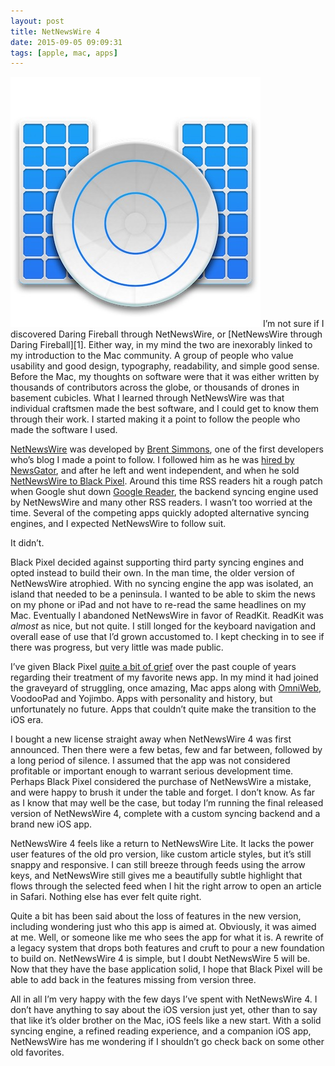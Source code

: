 ```yaml
---
layout: post
title: NetNewsWire 4
date: 2015-09-05 09:09:31
tags: [apple, mac, apps]
---
```


<img src="/media/nnw-icon.jpg" />
I’m not sure if I discovered Daring Fireball through NetNewsWire, or [NetNewsWire through Daring Fireball][1]. Either way, in my mind the two are inexorably linked to my introduction to the Mac community. A group of people who value usability and good design, typography, readability, and simple good sense. Before the Mac, my thoughts on software were that it was either written by thousands of contributors across the globe, or thousands of drones in basement cubicles. What I learned through NetNewsWire was that individual craftsmen made the best software, and I could get to know them through their work. I started making it a point to follow the people who made the software I used. 

[NetNewsWire][2] was developed by [Brent Simmons][3], one of the first developers who’s blog I made a point to follow. I followed him as he was [hired by NewsGator][4], and after he left and went independent, and when he sold [NetNewsWire to Black Pixel][5]. Around this time RSS readers hit a rough patch when Google shut down [Google Reader][6], the backend syncing engine used by NetNewsWire and many other RSS readers. I wasn’t too worried at the time. Several of the competing apps quickly adopted alternative syncing engines, and I expected NetNewsWire to follow suit. 

It didn’t. 

Black Pixel decided against supporting third party syncing engines and opted instead to build their own. In the man time, the older version of NetNewsWire atrophied. With no syncing engine the app was isolated, an island that needed to be a peninsula. I wanted to be able to skim the news on my phone or iPad and not have to re-read the same headlines on my Mac. Eventually I abandoned NetNewsWire in favor of ReadKit. ReadKit was *almost* as nice, but not quite. I still longed for the keyboard navigation and overall ease of use that I’d grown accustomed to. I kept checking in to see if there was progress, but very little was made public. 

I’ve given Black Pixel [quite a bit of grief][7] over the past couple of years regarding their treatment of my favorite news app. In my mind it had joined the graveyard of struggling, once amazing, Mac apps along with [OmniWeb][8], VoodooPad and Yojimbo. Apps with personality and history, but unfortunately no future. Apps that couldn’t quite make the transition to the iOS era. 

I bought a new license straight away when NetNewsWire 4 was first announced. Then there were a few betas, few and far between, followed by a long period of silence. I assumed that the app was not considered profitable or important enough to warrant serious development time. Perhaps Black Pixel considered the purchase of NetNewsWire a mistake, and were happy to brush it under the table and forget. I don’t know. As far as I know that may well be the case, but today I’m running the final released version of NetNewsWire 4, complete with a custom syncing backend and a brand new iOS app. 

NetNewsWire 4 feels like a return to NetNewsWire Lite. It lacks the power user features of the old pro version, like custom article styles, but it’s still snappy and responsive. I can still breeze through feeds using the arrow keys, and NetNewsWire still gives me a beautifully subtle highlight that flows through the selected feed when I hit the right arrow to open an article in Safari. Nothing else has ever felt quite right. 

Quite a bit has been said about the loss of features in the new version, including wondering just who this app is aimed at. Obviously, it was aimed at me. Well, or someone like me who sees the app for what it is. A rewrite of a legacy system that drops both features and cruft to pour a new foundation to build on. NetNewsWire 4 is simple, but I doubt NetNewsWire 5 will be. Now that they have the base application solid, I hope that Black Pixel will be able to add back in the features missing from version three. 

All in all I’m very happy with the few days I’ve spent with NetNewsWire 4. I don’t have anything to say about the iOS version just yet, other than to say that like it’s older brother on the Mac, iOS feels like a new start. With a solid syncing engine, a refined reading experience, and a companion iOS app, NetNewsWire has me wondering if I shouldn’t go check back on some other old favorites.  

[1]:	http://daringfireball.net/2002/09/feed_me
[2]:	http://netnewswireapp.com
[3]:	http://inessential.com
[4]:	http://daringfireball.net/2005/10/the_life
[5]:	https://blackpixel.com/writing/2011/06/black-pixel-acquires-netnewswire.html
[6]:	http://bits.blogs.nytimes.com/2013/03/14/the-end-of-google-reader-sends-internet-into-an-uproar/
[7]:	https://jonathanbuys.com/01-19-2013/iCloud_and_Core_Data.html
[8]:	http://omnistaging.omnigroup.com/omniweb/
